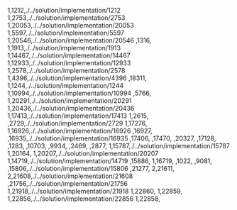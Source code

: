 1,1212,./../solution/implementation/1212
1,2753,./../solution/implementation/2753
1,20053,./../solution/implementation/20053
1,5597,./../solution/implementation/5597
1,20546,./../solution/implementation/20546
,1316,
1,1913,./../solution/implementation/1913
1,14467,./../solution/implementation/14467
1,12933,./../solution/implementation/12933
1,2578,./../solution/implementation/2578
1,4396,./../solution/implementation/4396
,18311,
1,1244,./../solution/implementation/1244
1,10994,./../solution/implementation/10994
,5766,
1,20291,./../solution/implementation/20291
1,20436,./../solution/implementation/20436
1,17413,./../solution/implementation/17413
1,2615,
,2729,./../solution/implementation/2729
1,17276,
1,16926,./../solution/implementation/16926
,16927,
,16935,./../solution/implementation/16935
,17406,
,17470,
,20327,
,17128,
,1283,
,10703,
,9934,
,2469,
,2877,
1,15787,./../solution/implementation/15787
1,20164,
1,20207,./../solution/implementation/20207
1,14719,./../solution/implementation/14719
,15886,
1,16719,
,1022,
,9081,
,15806,./../solution/implementation/15806
,21277,
2,21611,
2,21608,./../solution/implementation/21608
,21756,./../solution/implementation/21756
1,21918,./../solution/implementation/21918
1,22860,
1,22859,
1,22856,./../solution/implementation/22856
1,22858,
